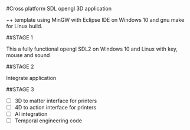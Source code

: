 #Cross platform SDL opengl 3D application

++ template using MinGW with Eclipse IDE on Windows 10 and gnu make for Linux build.

##STAGE 1

This a fully functional opengl SDL2 on Windows 10 and Linux with key, mouse and sound

##STAGE 2

Integrate application

##STAGE 3

- [ ] 3D to matter interface for printers
- [ ] 4D to action interface for printers
- [ ] AI integration
- [ ] Temporal engineering code

